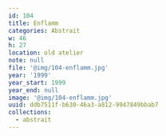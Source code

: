 ```yaml
---
id: 104
title: Enflamm
categories: Abstrait
w: 46
h: 27
location: old atelier
note: null
file: '@img/104-enflamm.jpg'
year: '1999'
year_start: 1999
year_end: null
image: '@img/104-enflamm.jpg'
uuid: ddb7511f-b630-46a3-a812-9947849bbab7
collections:
  - abstrait
---
```


